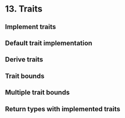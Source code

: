 # 13. Traits

## Implement traits

## Default trait implementation

## Derive traits

## Trait bounds

## Multiple trait bounds

## Return types with implemented traits
